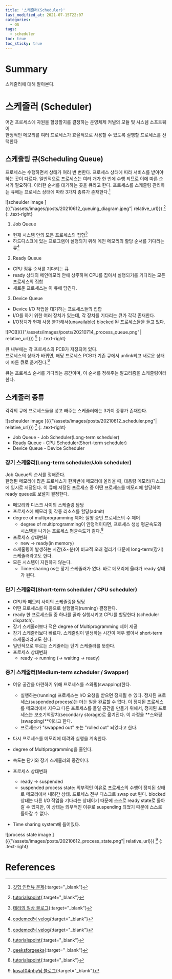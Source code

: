 ```yaml
---
title: '스케줄러(Scheduler)'
last_modified_at: 2021-07-15T22:07
categories:
  - OS
tags:
  - scheduler
toc: true
toc_sticky: true
---
```

# Summary 
스케줄러에 대해 알아본다. 

# 스케줄러 (Scheduler)
어떤 프로세스에 자원을 할당할지를 결정하는 운영체제 커널의 모듈 및 시스템 소프트웨어 \
한정적인 메모리를 여러 프로세스가 효율적으로 사용할 수 있도록 실행할 프로세스를 선택한다

## 스케줄링 큐(Scheduling Queue)
프로세스는 수행하면서 상태가 여러 번 변한다. 프로세스 상태에 따라 서비스를 받아야 하는 곳이 다르다. 일반적으로 프로세스는 여러 개가 한 번에 수행 되므로 이에 따른 순서가 필요하다. 이러한 순서를 대기하는 곳을 큐라고 한다. 프로세스를 스케줄링 관리하는 큐에는 프로세스 상태에 따라 3가지 종류가 존재한다.[^fn1]


![scheulder image ]({{"/assets/images/posts/20210612_queuing_diagram.jpeg"| relative_url}})
[^fn2]
{: .text-right}

1. Job Queue
- 현재 시스템 안의 모든 프로세스의 집합[^fn3] 
- 하드디스크에 있는 프로그램이 실행되기 위해 메인 메모리의 할당 순서를 기다리는 큐[^fn6]
2. Ready Queue
- CPU 점유 순서를 기다리는 큐
- ready 상태의 메인메모리 안에 상주하며 CPU를 잡아서 실행되기를 기다리는 모든 프로세스의 
집합
- 새로운 프로세스는 이 큐에 담긴다.  
3. Device Queue
- Device I/O 작업을 대기하는 프로세스들의 집합 
- I/O를 하기 위한 여러 장치가 있는데, 각 장치를 기다리는 큐가 각각 존재한다.
- I/O장치가 현재 사용 불가해서(unavailable) blocked 된 프로세스들을 들고 있다.

![PCB]({{"/assets/images/posts/20210714_process_queue.png"| relative_url}})
[^fn6]
{: .text-right}

큐 내부에는 각 프로세스의 PCB가 저장되어 있다. \
프로세스의 상태가 바뀌면, 해당 프로세스 PCB가 기존 큐에서 unlink되고 새로운 상태에 따른 큐로 옮겨진다.[^fn7]


큐는 프로세스 순서를 기다리는 공간이며, 이 순서를 정해주는 알고리즘을 스케줄링이라 한다. 




## 스케줄러 종류 
각각의 큐에 프로세스들을 넣고 빼주는 스케줄러에는 3가지 종류가 존재한다. 

![scheulder image ]({{"/assets/images/posts/20210612_scheduler.png"| relative_url}})
[^fn4]
{: .text-right}

- Job Queue - Job Scheduler(Long-term scheduler)
- Ready Queue - CPU Scheduler(Short-term scheduler)
- Device Queue - Device Scheduler


### 장기 스케줄러(Long-term scheduler/Job scheduler)
Job Queue의 순서를 정해준다. \
한정된 메모리에 많은 프로세스가 한꺼번에 메모리에 올라올 때, 대용량 메모리(디스크)에 임시로 저장된다. 이 큐에 저장된 프로세스 중 어떤 프로세스를 메모리에 할당하여 ready queue로 보낼지 결정한다.



- 메모리와 디스크 사이의 스케줄링 담당 
- 프로세스에 메모리 및 각종 리소스를 할당(admit)
- degree of multiprogramming 제어: 실행 중인 프로세스의 수 제어
  - degree of multiprogramming이 안정적이다면, 프로세스 생성 평균속도와 시스템을 나가는 프로세스 평균속도가 같다.[^fn2] 
- 프로세스 상태변화 
  - new -> ready(in memory)
- 스케줄링이 발생하는 시간(초~분)이 비교적 오래 걸리기 때문에 long-term(장기) 스케줄러라고도 한다.
- 모든 시스템이 지원하지 않는다. 
  - Time-sharing os는 장기 스케줄러가 없다. 바로 메모리에 올라가 ready 상태가 된다. 


### 단기 스케줄러(Short-term scheduler / CPU scheduler)
- CPU와 메모리 사이의 스케줄링을 담당
- 어떤 프로세스를 다음으로 실행할지(running) 결정한다. 
- ready 한 프로세스들 중 하나를 골라 실행시키고 CPU를 할당한다 (scheduler dispatch). 
- 장기 스케줄러보다 적은 degree of Multiprogramming 제어 제공
- 장기 스케줄러보다 빠르다. 스케줄링이 발생하는 시간이 매우 짧아서 short-term 스케줄러라고도 한다.
- 일반적으로 부르는 스케줄러는 단기 스케줄러를 뜻한다. 
- 프로세스 상태변화
  - ready -> running (-> waiting -> ready)

### 중기 스케줄러(Medium-term scheduler / Swapper)

- 여유 공간을 마련하기 위해 프로세스를 스와핑(swapping)한다. 
  - 실행하는(running) 프로세스는 I/O 요청을 받으면 정지될 수 있다. 정지된 프로세스(suspended process)는 더는 일을 완료할 수 없다. 이 정지된 프로세스를 메모리에서 지우고 다른 프로세스를 들일 공간을 만들기 위해서, 정지된 프로세스는 보조기억장치(secondary storage)로 옮겨진다. 이 과정을 **스와핑(swapping)**이라고 한다. 
  - 프로세스가 "swapped out" 또는 "rolled out" 되었다고 한다.  
- 다시 프로세스를 메모리에 데려와 실행을 계속한다.

- degree of Multiprogramming을 줄인다. 
- 속도는 단기와 장기 스케줄러의 중간이다. 
- 프로세스 상태변화
  - ready -> suspended
  - suspended process state: 외부적인 이유로 프로세스의 수행이 정지된 상태로 메모리에서 내려간 상태. 프로세스 전부 디스크로 swap out 된다. blocked 상태는 다른 I/O 작업을 기다리는 상태이기 때문에 스스로 ready state로 돌아갈 수 있지만, 이 상태는 외부적인 이유로 suspending 되었기 때문에 스스로 돌아갈 수 없다.
- Time sharing system에 들어있다. 

![process state image ]({{"/assets/images/posts/20210612_process_state.png"| relative_url}})
[^fn5]
{: .text-right}



# References
[^fn1]: [깃헙 인터뷰 문제](https://github.com/JaeYeopHan/Interview_Question_for_Beginner/tree/master/OS){:target="_blank"}
[^fn2]: [tutorialspoint](https://www.tutorialspoint.com/operating_system/os_process_scheduling.htm#:~:text=Long%20Term%20Scheduler,the%20memory%20for%20CPU%20scheduling.){:target="_blank"}
[^fn3]: [테리의 일상 블로그](https://dheldh77.tistory.com/entry/%EC%9A%B4%EC%98%81%EC%B2%B4%EC%A0%9C-%EC%8A%A4%EC%BC%80%EC%A4%84%EB%9F%ACScheduler){:target="_blank"}
[^fn4]: [geeksforgeeks](https://www.geeksforgeeks.org/difference-between-long-term-and-medium-term-scheduler/){:target="_blank"}
[^fn5]: [kosaf04phy님 블로그](https://kosaf04pyh.tistory.com/191){:target="_blank"}
[^fn6]: [codemcd님 velog](https://velog.io/@codemcd/%EC%9A%B4%EC%98%81%EC%B2%B4%EC%A0%9COS-5.-%ED%94%84%EB%A1%9C%EC%84%B8%EC%8A%A4-%EA%B4%80%EB%A6%AC){:target="_blank"}
[^fn7]: [tutorialspoint](https://www.tutorialspoint.com/operating_system/os_process_scheduling.htm){:target="_blank"}
